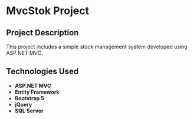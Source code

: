 # MvcStok Project

## Project Description
This project includes a simple stock management system developed using ASP.NET MVC.

## Technologies Used
- **ASP.NET MVC**
- **Entity Framework**
- **Bootstrap 5**
- **jQuery**
- **SQL Server**
